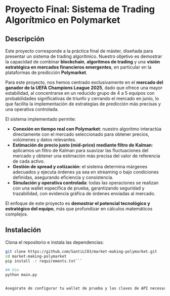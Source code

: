 # Proyecto Final: Sistema de Trading Algorítmico en Polymarket

## Descripción

Este proyecto corresponde a la práctica final de máster, diseñada para presentar un sistema de trading algorítmico. Nuestro objetivo es demostrar la capacidad de combinar **blockchain**, **algoritmos de trading** y una **visión estratégica en mercados financieros emergentes**, en particular en la plataformas de predicción **Polymarket**.

Para este proyecto, nos hemos centrado exclusivamente en el **mercado del ganador de la UEFA Champions League 2025**, dado que ofrece una mayor estabilidad, al concentrarse en un reducido grupo de 4 a 5 equipos con probabilidades significativas de triunfo y cerrando el mercado en junio, lo que facilita la implementación de estrategias de predicción más precisas y una operativa controlada.

El sistema implementado permite:  

- **Conexión en tiempo real con Polymarket**: nuestro algoritmo interactúa directamente con el mercado seleccionado para obtener precios, volúmenes y datos relevantes.  
- **Estimación de precio justo (mid-price) mediante filtro de Kalman**: aplicamos un filtro de Kalman para suavizar las fluctuaciones del mercado y obtener una estimación más precisa del valor de referencia de cada activo.  
- **Gestión de spread y cotización**: el sistema determina márgenes adecuados y ejecuta órdenes ya sea en streaming o bajo condiciones definidas, asegurando eficiencia y consistencia.  
- **Simulación y operativa controlada**: todas las operaciones se realizan con una wallet específica de prueba, garantizando seguridad y trazabilidad, con evidencia gráfica de órdenes enviadas al mercado.  

El enfoque de este proyecto es **demostrar el potencial tecnológico y estratégico del equipo**, más que profundizar en cálculos matemáticos complejos.

## Instalación

Clona el repositorio e instala las dependencias:

```bash
git clone https://github.com/SantiLC03/market-making-polymarket.git
cd market-making-polymarket
pip install -r requirements.txt```

## Uso
python main.py


Asegúrate de configurar tu wallet de prueba y las claves de API necesarias antes de iniciar la operativa.




